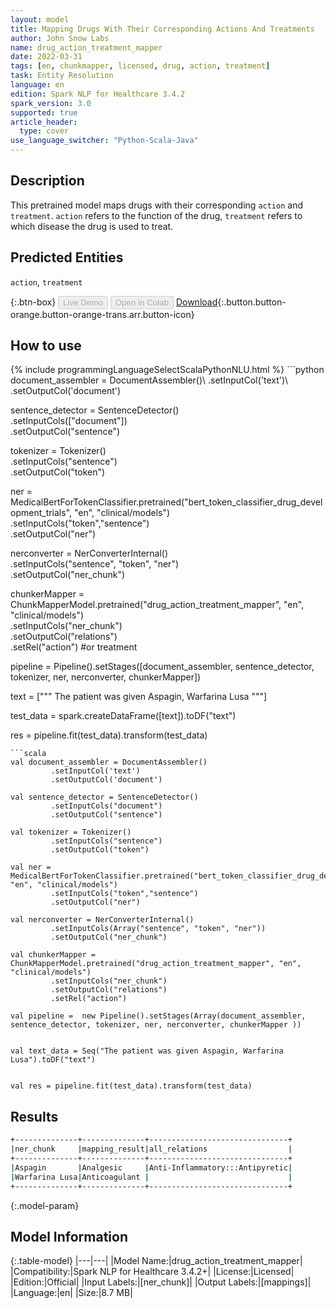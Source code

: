 ```yaml
---
layout: model
title: Mapping Drugs With Their Corresponding Actions And Treatments
author: John Snow Labs
name: drug_action_treatment_mapper
date: 2022-03-31
tags: [en, chunkmapper, licensed, drug, action, treatment]
task: Entity Resolution
language: en
edition: Spark NLP for Healthcare 3.4.2
spark_version: 3.0
supported: true
article_header:
  type: cover
use_language_switcher: "Python-Scala-Java"
---
```


## Description

This pretrained model maps drugs with their corresponding `action` and `treatment`. `action` refers to the function of the drug, `treatment` refers to which disease the drug is used to treat.

## Predicted Entities

`action`, `treatment`

{:.btn-box}
<button class="button button-orange" disabled>Live Demo</button>
<button class="button button-orange" disabled>Open in Colab</button>
[Download](https://s3.amazonaws.com/auxdata.johnsnowlabs.com/clinical/models/drug_action_treatment_mapper_en_3.4.2_3.0_1648718401322.zip){:.button.button-orange.button-orange-trans.arr.button-icon}

## How to use



<div class="tabs-box" markdown="1">
{% include programmingLanguageSelectScalaPythonNLU.html %}
```python
document_assembler = DocumentAssembler()\
      .setInputCol('text')\
      .setOutputCol('document')

sentence_detector = SentenceDetector()\
      .setInputCols(["document"])\
      .setOutputCol("sentence")

tokenizer = Tokenizer()\
      .setInputCols("sentence")\
      .setOutputCol("token")

ner =  MedicalBertForTokenClassifier.pretrained("bert_token_classifier_drug_development_trials", "en", "clinical/models")\
      .setInputCols("token","sentence")\
      .setOutputCol("ner")

nerconverter = NerConverterInternal()\
      .setInputCols("sentence", "token", "ner")\
      .setOutputCol("ner_chunk")

chunkerMapper = ChunkMapperModel.pretrained("drug_action_treatment_mapper", "en", "clinical/models") \
      .setInputCols("ner_chunk")\
      .setOutputCol("relations")\
      .setRel("action") #or treatment

pipeline = Pipeline().setStages([document_assembler,
                                 sentence_detector,
                                 tokenizer, 
                                 ner, 
                                 nerconverter, 
                                 chunkerMapper])

text = ["""
The patient was given Aspagin, Warfarina Lusa
"""]

test_data = spark.createDataFrame([text]).toDF("text")

res = pipeline.fit(test_data).transform(test_data)

```
```scala
val document_assembler = DocumentAssembler()
         .setInputCol('text')
         .setOutputCol('document')

val sentence_detector = SentenceDetector()
         .setInputCols("document")
         .setOutputCol("sentence")

val tokenizer = Tokenizer()
         .setInputCols("sentence")
         .setOutputCol("token")

val ner =  MedicalBertForTokenClassifier.pretrained("bert_token_classifier_drug_development_trials", "en", "clinical/models")
         .setInputCols("token","sentence")
         .setOutputCol("ner")

val nerconverter = NerConverterInternal()
         .setInputCols(Array("sentence", "token", "ner"))
         .setOutputCol("ner_chunk")

val chunkerMapper = ChunkMapperModel.pretrained("drug_action_treatment_mapper", "en", "clinical/models") 
         .setInputCols("ner_chunk")
         .setOutputCol("relations")
         .setRel("action") 

val pipeline =  new Pipeline().setStages(Array(document_assembler, sentence_detector, tokenizer, ner, nerconverter, chunkerMapper ))


val text_data = Seq("The patient was given Aspagin, Warfarina Lusa").toDF("text")


val res = pipeline.fit(test_data).transform(test_data)

```
</div>

## Results

```bash
+--------------+--------------+-------------------------------+
|ner_chunk     |mapping_result|all_relations                  |
+--------------+--------------+-------------------------------+
|Aspagin       |Analgesic     |Anti-Inflammatory:::Antipyretic|
|Warfarina Lusa|Anticoagulant |                               |
+--------------+--------------+-------------------------------+
```

{:.model-param}
## Model Information

{:.table-model}
|---|---|
|Model Name:|drug_action_treatment_mapper|
|Compatibility:|Spark NLP for Healthcare 3.4.2+|
|License:|Licensed|
|Edition:|Official|
|Input Labels:|[ner_chunk]|
|Output Labels:|[mappings]|
|Language:|en|
|Size:|8.7 MB|
